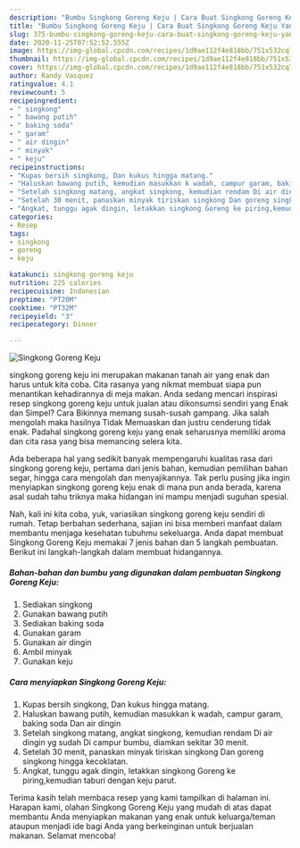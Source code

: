 ```yaml
---
description: "Bumbu Singkong Goreng Keju | Cara Buat Singkong Goreng Keju Yang Bikin Ngiler"
title: "Bumbu Singkong Goreng Keju | Cara Buat Singkong Goreng Keju Yang Bikin Ngiler"
slug: 375-bumbu-singkong-goreng-keju-cara-buat-singkong-goreng-keju-yang-bikin-ngiler
date: 2020-11-25T07:52:52.555Z
image: https://img-global.cpcdn.com/recipes/1d9ae112f4e818bb/751x532cq70/singkong-goreng-keju-foto-resep-utama.jpg
thumbnail: https://img-global.cpcdn.com/recipes/1d9ae112f4e818bb/751x532cq70/singkong-goreng-keju-foto-resep-utama.jpg
cover: https://img-global.cpcdn.com/recipes/1d9ae112f4e818bb/751x532cq70/singkong-goreng-keju-foto-resep-utama.jpg
author: Randy Vasquez
ratingvalue: 4.1
reviewcount: 5
recipeingredient:
- " singkong"
- " bawang putih"
- " baking soda"
- " garam"
- " air dingin"
- " minyak"
- " keju"
recipeinstructions:
- "Kupas bersih singkong, Dan kukus hingga matang."
- "Haluskan bawang putih, kemudian masukkan k wadah, campur garam, baking soda Dan air dingin"
- "Setelah singkong matang, angkat singkong, kemudian rendam Di air dingin yg sudah Di campur bumbu, diamkan sekitar 30 menit."
- "Setelah 30 menit, panaskan minyak tiriskan singkong Dan goreng singkong hingga kecoklatan."
- "Angkat, tunggu agak dingin, letakkan singkong Goreng ke piring,kemudian taburi dengan keju parut."
categories:
- Resep
tags:
- singkong
- goreng
- keju

katakunci: singkong goreng keju 
nutrition: 225 calories
recipecuisine: Indonesian
preptime: "PT20M"
cooktime: "PT32M"
recipeyield: "3"
recipecategory: Dinner

---
```



![Singkong Goreng Keju](https://img-global.cpcdn.com/recipes/1d9ae112f4e818bb/751x532cq70/singkong-goreng-keju-foto-resep-utama.jpg)


singkong goreng keju ini merupakan makanan tanah air yang enak dan harus untuk kita coba. Cita rasanya yang nikmat membuat siapa pun menantikan kehadirannya di meja makan.
Anda sedang mencari inspirasi resep singkong goreng keju untuk jualan atau dikonsumsi sendiri yang Enak dan Simpel? Cara Bikinnya memang susah-susah gampang. Jika salah mengolah maka hasilnya Tidak Memuaskan dan justru cenderung tidak enak. Padahal singkong goreng keju yang enak seharusnya memiliki aroma dan cita rasa yang bisa memancing selera kita.

Ada beberapa hal yang sedikit banyak mempengaruhi kualitas rasa dari singkong goreng keju, pertama dari jenis bahan, kemudian pemilihan bahan segar, hingga cara mengolah dan menyajikannya. Tak perlu pusing jika ingin menyiapkan singkong goreng keju enak di mana pun anda berada, karena asal sudah tahu triknya maka hidangan ini mampu menjadi suguhan spesial.




Nah, kali ini kita coba, yuk, variasikan singkong goreng keju sendiri di rumah. Tetap berbahan sederhana, sajian ini bisa memberi manfaat dalam membantu menjaga kesehatan tubuhmu sekeluarga. Anda dapat membuat Singkong Goreng Keju memakai 7 jenis bahan dan 5 langkah pembuatan. Berikut ini langkah-langkah dalam membuat hidangannya.

<!--inarticleads1-->

##### Bahan-bahan dan bumbu yang digunakan dalam pembuatan Singkong Goreng Keju:

1. Sediakan  singkong
1. Gunakan  bawang putih
1. Sediakan  baking soda
1. Gunakan  garam
1. Gunakan  air dingin
1. Ambil  minyak
1. Gunakan  keju




<!--inarticleads2-->

##### Cara menyiapkan Singkong Goreng Keju:

1. Kupas bersih singkong, Dan kukus hingga matang.
1. Haluskan bawang putih, kemudian masukkan k wadah, campur garam, baking soda Dan air dingin
1. Setelah singkong matang, angkat singkong, kemudian rendam Di air dingin yg sudah Di campur bumbu, diamkan sekitar 30 menit.
1. Setelah 30 menit, panaskan minyak tiriskan singkong Dan goreng singkong hingga kecoklatan.
1. Angkat, tunggu agak dingin, letakkan singkong Goreng ke piring,kemudian taburi dengan keju parut.




Terima kasih telah membaca resep yang kami tampilkan di halaman ini. Harapan kami, olahan Singkong Goreng Keju yang mudah di atas dapat membantu Anda menyiapkan makanan yang enak untuk keluarga/teman ataupun menjadi ide bagi Anda yang berkeinginan untuk berjualan makanan. Selamat mencoba!
